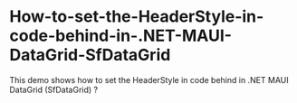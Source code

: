 # How-to-set-the-HeaderStyle-in-code-behind-in-.NET-MAUI-DataGrid-SfDataGrid
This demo shows how to set the HeaderStyle in code behind in .NET MAUI DataGrid (SfDataGrid) ?
